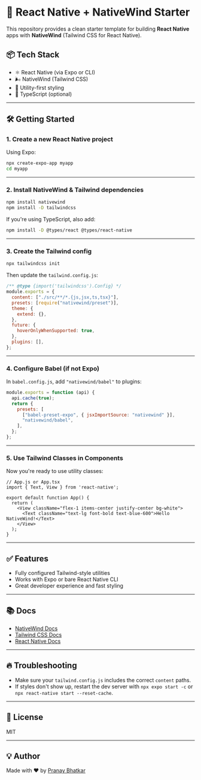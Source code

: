 
# 🚀 React Native + NativeWind Starter

This repository provides a clean starter template for building **React Native** apps with **NativeWind** (Tailwind CSS for React Native).

## 📦 Tech Stack

- ⚛️ React Native (via Expo or CLI)
- 🌬️ NativeWind (Tailwind CSS)
- 💅 Utility-first styling
- 🔧 TypeScript (optional)

---

## 🛠️ Getting Started

### 1. Create a new React Native project

Using Expo:

```bash
npx create-expo-app myapp
cd myapp
```

---

### 2. Install NativeWind & Tailwind dependencies

```bash
npm install nativewind
npm install -D tailwindcss
```

If you're using TypeScript, also add:

```bash
npm install -D @types/react @types/react-native
```

---

### 3. Create the Tailwind config

```bash
npx tailwindcss init
```

Then update the `tailwind.config.js`:

```js
/** @type {import('tailwindcss').Config} */
module.exports = {
  content: ["./src/**/*.{js,jsx,ts,tsx}"],
  presets: [require("nativewind/preset")],
  theme: {
    extend: {},
  },
  future: {
    hoverOnlyWhenSupported: true,
  },
  plugins: [],
};
```

---

### 4. Configure Babel (if not Expo)

In `babel.config.js`, add `"nativewind/babel"` to plugins:

```js
module.exports = function (api) {
  api.cache(true);
  return {
    presets: [
      ["babel-preset-expo", { jsxImportSource: "nativewind" }],
      "nativewind/babel",
    ],
  };
};
```

---

### 5. Use Tailwind Classes in Components

Now you're ready to use utility classes:

```tsx
// App.js or App.tsx
import { Text, View } from 'react-native';

export default function App() {
  return (
    <View className="flex-1 items-center justify-center bg-white">
      <Text className="text-lg font-bold text-blue-600">Hello NativeWind!</Text>
    </View>
  );
}
```

---

## ✅ Features

- Fully configured Tailwind-style utilities
- Works with Expo or bare React Native CLI
- Great developer experience and fast styling

---

## 📚 Docs

- [NativeWind Docs](https://www.nativewind.dev/)
- [Tailwind CSS Docs](https://tailwindcss.com/)
- [React Native Docs](https://reactnative.dev/)

---

## 🔥 Troubleshooting

- Make sure your `tailwind.config.js` includes the correct `content` paths.
- If styles don't show up, restart the dev server with `npx expo start -c` or `npx react-native start --reset-cache`.

---

## 📝 License

MIT

---

## 💡 Author

Made with ❤️ by [Pranay Bhatkar](https://linkedin.com/in/bhatkar)
